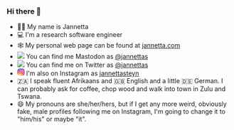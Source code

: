### Hi there 👋

- 👩‍🏫 My name is Jannetta
- 💻 I'm a research software engineer
- 🕸️ My personal web page can be found at [jannetta.com](https://jannetta.com)
- ![](https://hachyderm.io/favicon.ico) You can find me Mastodon as [@jannettas](https://hachyderm.io/@jannettas)
- ![](https://twitter.com/favicon.ico) You can find me on Twitter as [@jannettas](https://twitter.com/jannettas)
- ![](instagram_16.png) I'm also on Instagram as [jannettasteyn](https://www.instagram.com/jannettasteyn/)
- 🇿🇦 I speak fluent Afrikaans and 🇬🇧 English and a little 🇩🇪 German. I can probably ask for coffee, chop wood and walk into town in Zulu and Tswana.
- 😄 My pronouns are she/her/hers, but if I get any more weird, obviously fake, male profiles following me on Instagram, I'm going to change it to "him/his" or maybe "it".


<!--
**jsteyn/jsteyn** is a ✨ _special_ ✨ repository because its `README.md` (this file) appears on your GitHub profile.

Here are some ideas to get you started:

- 🔭 I’m currently working on ...
- 🌱 I’m currently learning ...
- 👯 I’m looking to collaborate on ...
- 🤔 I’m looking for help with ...
- 💬 Ask me about ...
- 📫 How to reach me: ...
- 😄 Pronouns: ...
- ⚡ Fun fact: ...
-->
